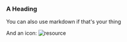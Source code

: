 ### A Heading
You can also use markdown if that's your thing

And an icon: ![resource](astrazeneca_logo.png)
